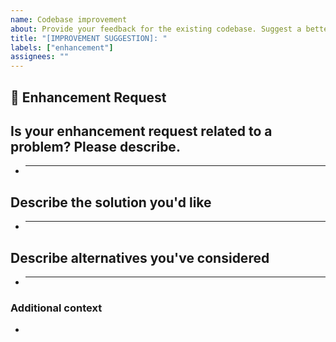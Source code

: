 ```yaml
---
name: Codebase improvement
about: Provide your feedback for the existing codebase. Suggest a better solution for algorithms, development tools, etc.
title: "[IMPROVEMENT SUGGESTION]: "
labels: ["enhancement"]
assignees: ""
---
```


## **🚀 Enhancement Request**

## **Is your enhancement request related to a problem? Please describe.**

<!-- A clear and concise description of what the problem is. Ex. I'm always frustrated when [...] -->

- ***

## **Describe the solution you'd like**

<!-- A clear and concise description of what you want to happen. -->

- ***

## **Describe alternatives you've considered**

<!-- A clear and concise description of any alternative solutions or features you've considered. -->

- ***

### **Additional context**

<!-- Add any other context or additional information about the problem here.-->

-
